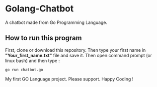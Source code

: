 # Golang-Chatbot
A chatbot made from Go Programming Language.

How to run this program
-----------------------
First, clone or download this repository. Then type your first name in **"Your_first_name.txt"** file and save it. Then open command prompt (or linux bash) and then type :
```golang
go run chatbot.go
```
My first GO Language project. Please support. Happy Coding !
